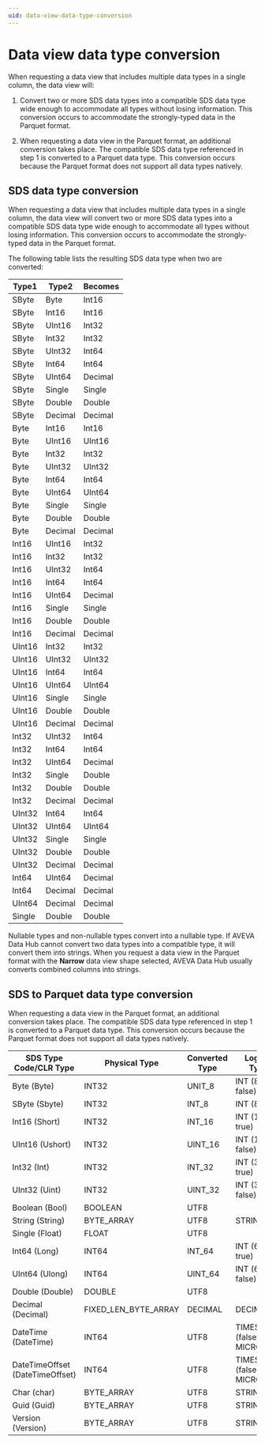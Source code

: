 ```yaml
---
uid: data-view-data-type-conversion
---
```


# Data view data type conversion

When requesting a data view that includes multiple data types in a single column, the data view will:

1. Convert two or more SDS data types into a compatible SDS data type wide enough to accommodate all types without losing information. This conversion occurs to accommodate the strongly-typed data in the Parquet format.

1. When requesting a data view in the Parquet format, an additional conversion takes place. The compatible SDS data type referenced in step 1 is converted to a Parquet data type. This conversion occurs because the Parquet format does not support all data types natively.

## SDS data type conversion

When requesting a data view that includes multiple data types in a single column, the data view will convert two or more SDS data types into a compatible SDS data type wide enough to accommodate all types without losing information. This conversion occurs to accommodate the strongly-typed data in the Parquet format.

The following table lists the resulting SDS data type when two are converted:

| Type1  | Type2  | Becomes |
|--------|--------|---------|
| SByte  | Byte   | Int16   |
| SByte  | Int16  | Int16   |
| SByte  | UInt16 | Int32   |
| SByte  | Int32  | Int32   |
| SByte  | UInt32 | Int64   |
| SByte  | Int64  | Int64   |
| SByte  | UInt64 | Decimal |
| SByte  | Single | Single  |
| SByte  | Double | Double  |
| SByte  | Decimal| Decimal |
| Byte   | Int16  | Int16   |
| Byte   | UInt16 | UInt16  |
| Byte   | Int32  | Int32   |
| Byte   | UInt32 | UInt32  |
| Byte   | Int64  | Int64   |
| Byte   | UInt64 | UInt64  |
| Byte   | Single | Single  |
| Byte   | Double | Double  |
| Byte   | Decimal| Decimal |
| Int16  | UInt16 | Int32   |
| Int16  | Int32  | Int32   |
| Int16  | UInt32 | Int64   |
| Int16  | Int64  | Int64   |
| Int16  | UInt64 | Decimal |
| Int16  | Single | Single  |
| Int16  | Double | Double  |
| Int16  | Decimal| Decimal |
| UInt16 | Int32  | Int32   |
| UInt16 | UInt32 | UInt32  |
| UInt16 | Int64  | Int64   |
| UInt16 | UInt64 | UInt64  |
| UInt16 | Single | Single  |
| UInt16 | Double | Double  |
| UInt16 | Decimal| Decimal |
| Int32  | UInt32 | Int64   |
| Int32  | Int64  | Int64   |
| Int32  | UInt64 | Decimal |
| Int32  | Single | Double  |
| Int32  | Double | Double  |
| Int32  | Decimal| Decimal |
| UInt32 | Int64  | Int64   |
| UInt32 | UInt64 | UInt64  |
| UInt32 | Single | Single  |
| UInt32 | Double | Double  |
| UInt32 | Decimal| Decimal |
| Int64  | UInt64 | Decimal |
| Int64  | Decimal| Decimal |
| UInt64 | Decimal| Decimal |
| Single | Double | Double  |

Nullable types and non-nullable types convert into a nullable type. If AVEVA Data Hub cannot convert two data types into a compatible type, it will convert them into strings. When you request a data view in the Parquet format with the **Narrow** data view shape selected, AVEVA Data Hub usually converts combined columns into strings.

## SDS to Parquet data type conversion

When requesting a data view in the Parquet format, an additional conversion takes place. The compatible SDS data type referenced in step 1 is converted to a Parquet data type. This conversion occurs because the Parquet format does not support all data types natively.

| SDS Type Code/CLR Type | Physical Type | Converted Type | Logical Type |
|--|--|--|--|
| Byte (Byte) | INT32 | UNIT_8 | INT (8, false) |
| SByte (Sbyte) | INT32 | INT_8 | INT (8, true) |
| Int16 (Short) | INT32 | INT_16 | INT (16, true) |
| UInt16 (Ushort) | INT32 | UINT_16 | INT (16, false) |
| Int32 (Int) | INT32 | INT_32 | INT (32, true) |
| UInt32 (Uint) | INT32 | UINT_32 | INT (32, false) |
| Boolean (Bool) | BOOLEAN | UTF8 |  |
| String (String) | BYTE_ARRAY | UTF8 | STRING |
| Single (Float) | FLOAT | UTF8 |  |
| Int64 (Long) | INT64 | INT_64 | INT (64, true) |
| UInt64 (Ulong) | INT64 | UINT_64 | INT (64, false) |
| Double (Double) | DOUBLE | UTF8 |  |
| Decimal (Decimal) | FIXED_LEN_BYTE_ARRAY | DECIMAL | DECIMAL |
| DateTime (DateTime) | INT64 | UTF8 | TIMESTAMP (false, MICROS) |
| DateTimeOffset (DateTimeOffset) | INT64 | UTF8 | TIMESTAMP (false, MICROS) |
| Char (char) | BYTE_ARRAY | UTF8 | STRING |
| Guid (Guid) | BYTE_ARRAY | UTF8 | STRING |
| Version (Version) | BYTE_ARRAY | UTF8 | STRING |
